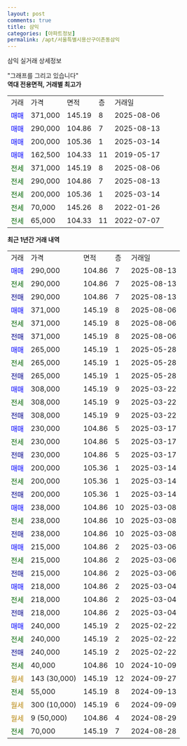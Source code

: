 ```yaml
---
layout: post
comments: true
title: 삼익
categories: [아파트정보]
permalink: /apt/서울특별시용산구이촌동삼익
---
```


삼익 실거래 상세정보

<script type="text/javascript">
  google.charts.load('current', {'packages':['line', 'corechart']});
  google.charts.setOnLoadCallback(drawChart);

  function drawChart() {
    var data = new google.visualization.DataTable();
    data.addColumn('date', '거래일');
    data.addColumn('number', "매매");
    data.addColumn('number', "전세");
    data.addColumn('number', "전매");

    data.addRows([[new Date(Date.parse("2025-08-13")), 290000, null, null], [new Date(Date.parse("2025-08-13")), null, 290000, null], [new Date(Date.parse("2025-08-13")), null, null, 290000], [new Date(Date.parse("2025-08-06")), 371000, null, null], [new Date(Date.parse("2025-08-06")), null, 371000, null], [new Date(Date.parse("2025-08-06")), null, null, 371000], [new Date(Date.parse("2025-05-28")), 265000, null, null], [new Date(Date.parse("2025-05-28")), null, 265000, null], [new Date(Date.parse("2025-05-28")), null, null, 265000], [new Date(Date.parse("2025-03-22")), 308000, null, null], [new Date(Date.parse("2025-03-22")), null, 308000, null], [new Date(Date.parse("2025-03-22")), null, null, 308000], [new Date(Date.parse("2025-03-17")), 230000, null, null], [new Date(Date.parse("2025-03-17")), null, 230000, null], [new Date(Date.parse("2025-03-17")), null, null, 230000], [new Date(Date.parse("2025-03-14")), 200000, null, null], [new Date(Date.parse("2025-03-14")), null, 200000, null], [new Date(Date.parse("2025-03-14")), null, null, 200000], [new Date(Date.parse("2025-03-08")), 238000, null, null], [new Date(Date.parse("2025-03-08")), null, 238000, null], [new Date(Date.parse("2025-03-08")), null, null, 238000], [new Date(Date.parse("2025-03-06")), 215000, null, null], [new Date(Date.parse("2025-03-06")), null, 215000, null], [new Date(Date.parse("2025-03-06")), null, null, 215000], [new Date(Date.parse("2025-03-04")), 218000, null, null], [new Date(Date.parse("2025-03-04")), null, 218000, null], [new Date(Date.parse("2025-03-04")), null, null, 218000], [new Date(Date.parse("2025-02-22")), 240000, null, null], [new Date(Date.parse("2025-02-22")), null, 240000, null], [new Date(Date.parse("2025-02-22")), null, null, 240000], [new Date(Date.parse("2024-10-09")), null, 40000, null], [new Date(Date.parse("2024-09-27")), null, null, null], [new Date(Date.parse("2024-09-13")), null, 55000, null], [new Date(Date.parse("2024-09-09")), null, null, null], [new Date(Date.parse("2024-08-29")), null, null, null], [new Date(Date.parse("2024-08-28")), null, 70000, null]]);

    var options = {
      hAxis: {
        format: 'yyyy/MM/dd'
      },    
      lineWidth: 0,
      pointsVisible: true,    
      title: '최근 1년간 유형별 실거래가 분포',
      legend: { position: 'bottom' }
    };

    var formatter = new google.visualization.NumberFormat({pattern:'###,###'} );
    formatter.format(data, 1);
    formatter.format(data, 2);
    
    setTimeout(function() {
        var chart = new google.visualization.LineChart(document.getElementById('columnchart_material'));
        chart.draw(data, (options));
        document.getElementById('loading').style.display = 'none';
    }, 200);
  }
</script>


<div id="loading" style="z-index:20; display: block; margin-left: 0px">"그래프를 그리고 있습니다"</div>
<div id="columnchart_material" style="width: 95%; margin-left: 0px; display: block"></div>
<!-- contents start -->
<b>역대 전용면적, 거래별 최고가</b>
<table class="sortable">
    <tr>
      <td>거래</td>
      <td>가격</td>
      <td>면적</td>
      <td>층</td>
      <td>거래일</td>
    </tr>
        <tr>
          <td><a style="color: blue">매매</a></td>
          <td>371,000</td>
          <td>145.19</td>
          <td>8</td>
          <td>2025-08-06</td>
        </tr>            <tr>
          <td><a style="color: blue">매매</a></td>
          <td>290,000</td>
          <td>104.86</td>
          <td>7</td>
          <td>2025-08-13</td>
        </tr>            <tr>
          <td><a style="color: blue">매매</a></td>
          <td>200,000</td>
          <td>105.36</td>
          <td>1</td>
          <td>2025-03-14</td>
        </tr>            <tr>
          <td><a style="color: blue">매매</a></td>
          <td>162,500</td>
          <td>104.33</td>
          <td>11</td>
          <td>2019-05-17</td>
        </tr>        
        <tr>
              <td><a style="color: darkgreen">전세</a></td>
              <td>371,000</td>
              <td>145.19</td>
              <td>8</td>
              <td>2025-08-06</td>
            </tr>            <tr>
              <td><a style="color: darkgreen">전세</a></td>
              <td>290,000</td>
              <td>104.86</td>
              <td>7</td>
              <td>2025-08-13</td>
            </tr>            <tr>
              <td><a style="color: darkgreen">전세</a></td>
              <td>200,000</td>
              <td>105.36</td>
              <td>1</td>
              <td>2025-03-14</td>
            </tr>            <tr>
              <td><a style="color: darkgreen">전세</a></td>
              <td>70,000</td>
              <td>145.26</td>
              <td>8</td>
              <td>2022-01-26</td>
            </tr>            <tr>
              <td><a style="color: darkgreen">전세</a></td>
              <td>65,000</td>
              <td>104.33</td>
              <td>11</td>
              <td>2022-07-07</td>
            </tr>        
    
</table>

<b>최근 1년간 거래 내역</b>

<table class="sortable">
    <tr>
      <td>거래</td>
      <td>가격</td>
      <td>면적</td>
      <td>층</td>
      <td>거래일</td>
    </tr>
    <tr>
      <td><a style="color: blue">매매</a></td>
      <td>290,000</td>
      <td>104.86</td>
      <td>7</td>
      <td>2025-08-13</td>
    </tr>          <tr>
      <td><a style="color: darkgreen">전세</a></td>
      <td>290,000</td>
      <td>104.86</td>
      <td>7</td>
      <td>2025-08-13</td>
    </tr>          <tr>
      <td><a style="color: darkblue">전매</a></td>
      <td>290,000</td>
      <td>104.86</td>
      <td>7</td>
      <td>2025-08-13</td>
    </tr>          <tr>
      <td><a style="color: blue">매매</a></td>
      <td>371,000</td>
      <td>145.19</td>
      <td>8</td>
      <td>2025-08-06</td>
    </tr>          <tr>
      <td><a style="color: darkgreen">전세</a></td>
      <td>371,000</td>
      <td>145.19</td>
      <td>8</td>
      <td>2025-08-06</td>
    </tr>          <tr>
      <td><a style="color: darkblue">전매</a></td>
      <td>371,000</td>
      <td>145.19</td>
      <td>8</td>
      <td>2025-08-06</td>
    </tr>          <tr>
      <td><a style="color: blue">매매</a></td>
      <td>265,000</td>
      <td>145.19</td>
      <td>1</td>
      <td>2025-05-28</td>
    </tr>          <tr>
      <td><a style="color: darkgreen">전세</a></td>
      <td>265,000</td>
      <td>145.19</td>
      <td>1</td>
      <td>2025-05-28</td>
    </tr>          <tr>
      <td><a style="color: darkblue">전매</a></td>
      <td>265,000</td>
      <td>145.19</td>
      <td>1</td>
      <td>2025-05-28</td>
    </tr>          <tr>
      <td><a style="color: blue">매매</a></td>
      <td>308,000</td>
      <td>145.19</td>
      <td>9</td>
      <td>2025-03-22</td>
    </tr>          <tr>
      <td><a style="color: darkgreen">전세</a></td>
      <td>308,000</td>
      <td>145.19</td>
      <td>9</td>
      <td>2025-03-22</td>
    </tr>          <tr>
      <td><a style="color: darkblue">전매</a></td>
      <td>308,000</td>
      <td>145.19</td>
      <td>9</td>
      <td>2025-03-22</td>
    </tr>          <tr>
      <td><a style="color: blue">매매</a></td>
      <td>230,000</td>
      <td>104.86</td>
      <td>5</td>
      <td>2025-03-17</td>
    </tr>          <tr>
      <td><a style="color: darkgreen">전세</a></td>
      <td>230,000</td>
      <td>104.86</td>
      <td>5</td>
      <td>2025-03-17</td>
    </tr>          <tr>
      <td><a style="color: darkblue">전매</a></td>
      <td>230,000</td>
      <td>104.86</td>
      <td>5</td>
      <td>2025-03-17</td>
    </tr>          <tr>
      <td><a style="color: blue">매매</a></td>
      <td>200,000</td>
      <td>105.36</td>
      <td>1</td>
      <td>2025-03-14</td>
    </tr>          <tr>
      <td><a style="color: darkgreen">전세</a></td>
      <td>200,000</td>
      <td>105.36</td>
      <td>1</td>
      <td>2025-03-14</td>
    </tr>          <tr>
      <td><a style="color: darkblue">전매</a></td>
      <td>200,000</td>
      <td>105.36</td>
      <td>1</td>
      <td>2025-03-14</td>
    </tr>          <tr>
      <td><a style="color: blue">매매</a></td>
      <td>238,000</td>
      <td>104.86</td>
      <td>10</td>
      <td>2025-03-08</td>
    </tr>          <tr>
      <td><a style="color: darkgreen">전세</a></td>
      <td>238,000</td>
      <td>104.86</td>
      <td>10</td>
      <td>2025-03-08</td>
    </tr>          <tr>
      <td><a style="color: darkblue">전매</a></td>
      <td>238,000</td>
      <td>104.86</td>
      <td>10</td>
      <td>2025-03-08</td>
    </tr>          <tr>
      <td><a style="color: blue">매매</a></td>
      <td>215,000</td>
      <td>104.86</td>
      <td>2</td>
      <td>2025-03-06</td>
    </tr>          <tr>
      <td><a style="color: darkgreen">전세</a></td>
      <td>215,000</td>
      <td>104.86</td>
      <td>2</td>
      <td>2025-03-06</td>
    </tr>          <tr>
      <td><a style="color: darkblue">전매</a></td>
      <td>215,000</td>
      <td>104.86</td>
      <td>2</td>
      <td>2025-03-06</td>
    </tr>          <tr>
      <td><a style="color: blue">매매</a></td>
      <td>218,000</td>
      <td>104.86</td>
      <td>2</td>
      <td>2025-03-04</td>
    </tr>          <tr>
      <td><a style="color: darkgreen">전세</a></td>
      <td>218,000</td>
      <td>104.86</td>
      <td>2</td>
      <td>2025-03-04</td>
    </tr>          <tr>
      <td><a style="color: darkblue">전매</a></td>
      <td>218,000</td>
      <td>104.86</td>
      <td>2</td>
      <td>2025-03-04</td>
    </tr>          <tr>
      <td><a style="color: blue">매매</a></td>
      <td>240,000</td>
      <td>145.19</td>
      <td>2</td>
      <td>2025-02-22</td>
    </tr>          <tr>
      <td><a style="color: darkgreen">전세</a></td>
      <td>240,000</td>
      <td>145.19</td>
      <td>2</td>
      <td>2025-02-22</td>
    </tr>          <tr>
      <td><a style="color: darkblue">전매</a></td>
      <td>240,000</td>
      <td>145.19</td>
      <td>2</td>
      <td>2025-02-22</td>
    </tr>          <tr>
      <td><a style="color: darkgreen">전세</a></td>
      <td>40,000</td>
      <td>104.86</td>
      <td>10</td>
      <td>2024-10-09</td>
    </tr>          <tr>
      <td><a style="color: darkgoldenrod">월세</a></td>
      <td>143 (30,000)</td>
      <td>145.19</td>
      <td>12</td>
      <td>2024-09-27</td>
    </tr>          <tr>
      <td><a style="color: darkgreen">전세</a></td>
      <td>55,000</td>
      <td>145.19</td>
      <td>8</td>
      <td>2024-09-13</td>
    </tr>          <tr>
      <td><a style="color: darkgoldenrod">월세</a></td>
      <td>300 (10,000)</td>
      <td>145.19</td>
      <td>6</td>
      <td>2024-09-09</td>
    </tr>          <tr>
      <td><a style="color: darkgoldenrod">월세</a></td>
      <td>9 (50,000)</td>
      <td>104.86</td>
      <td>4</td>
      <td>2024-08-29</td>
    </tr>          <tr>
      <td><a style="color: darkgreen">전세</a></td>
      <td>70,000</td>
      <td>145.19</td>
      <td>7</td>
      <td>2024-08-28</td>
    </tr>      </table>
<!-- contents end -->    

